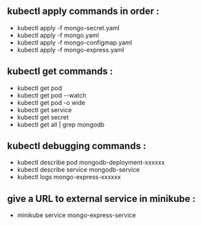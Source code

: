 ## kubectl apply commands in order :
- kubectl apply -f mongo-secret.yaml
- kubectl apply -f mongo.yaml
- kubectl apply -f mongo-configmap.yaml 
- kubectl apply -f mongo-express.yaml

## kubectl get commands :
- kubectl get pod
- kubectl get pod --watch
- kubectl get pod -o wide
- kubectl get service
- kubectl get secret
- kubectl get all | grep mongodb

## kubectl debugging commands :
- kubectl describe pod mongodb-deployment-xxxxxx
- kubectl describe service mongodb-service
- kubectl logs mongo-express-xxxxxx

## give a URL to external service in minikube :
- minikube service mongo-express-service
